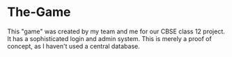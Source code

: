 # The-Game
This "game" was created by my team and me for our CBSE class 12 project. It has a sophisticated login and admin system. This is merely a proof of concept, as I haven't used a central database.

